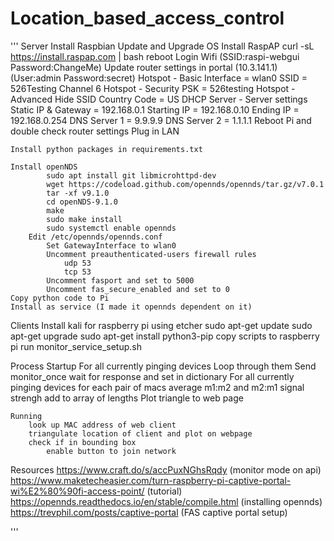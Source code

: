 # Location_based_access_control
'''
Server
	Install Raspbian
	Update and Upgrade OS
	Install RaspAP
			curl -sL https://install.raspap.com | bash
			reboot
		Login Wifi (SSID:raspi-webgui Password:ChangeMe)
		Update router settings in portal (10.3.141.1) (User:admin Password:secret)
			Hotspot - Basic
				Interface = wlan0
				SSID = 526Testing
				Channel 6
			Hotspot - Security
				PSK = 526testing
			Hotspot - Advanced
				Hide SSID
				Country Code = US
			DHCP Server - Server settings
				Static IP & Gateway = 192.168.0.1
				Starting IP = 192.168.0.10
				Ending IP = 192.168.0.254
				DNS Server 1 = 9.9.9.9
				DNS Server 2 = 1.1.1.1
	Reboot Pi and double check router settings
	Plug in LAN

	Install python packages in requirements.txt

	Install openNDS
			sudo apt install git libmicrohttpd-dev
			wget https://codeload.github.com/opennds/opennds/tar.gz/v7.0.1
			tar -xf v9.1.0
			cd openNDS-9.1.0
			make
			sudo make install
			sudo systemctl enable opennds
		Edit /etc/opennds/opennds.conf
			Set GatewayInterface to wlan0
			Uncomment preauthenticated-users firewall rules
				udp 53
				tcp 53
			Uncomment fasport and set to 5000
			Uncomment fas_secure_enabled and set to 0
	Copy python code to Pi
	Install as service (I made it opennds dependent on it)

Clients
	Install kali for raspberry pi using etcher
		sudo apt-get update
		sudo apt-get upgrade
		sudo apt-get install python3-pip
		copy scripts to raspberry pi
		run monitor_service_setup.sh


Process
	Startup
		For all currently pinging devices
			Loop through them
				Send monitor_once
				wait for response and set in dictionary
		For all currently pinging devices
			for each pair of macs
				average m1:m2 and m2:m1 signal strengh
				add to array of lengths
		Plot triangle to web page

	Running
		look up MAC address of web client
		triangulate location of client and plot on webpage
		check if in bounding box
			enable button to join network




Resources
	https://www.craft.do/s/accPuxNGhsRqdy (monitor mode on api)
	https://www.maketecheasier.com/turn-raspberry-pi-captive-portal-wi%E2%80%90fi-access-point/ (tutorial)
	https://opennds.readthedocs.io/en/stable/compile.html (installing opennds)
	https://trevphil.com/posts/captive-portal (FAS captive portal setup) 
	
'''
